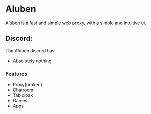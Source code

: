# Aluben

Aluben is a fast and simple web proxy, with a simple and intuitive ui.

## Discord:

The Aluben discord has:

-   Absolutely nothing

### Features

-   Proxy(broken)
-   Chatroom
-   Tab cloak
-   Games
-   Apps
 
